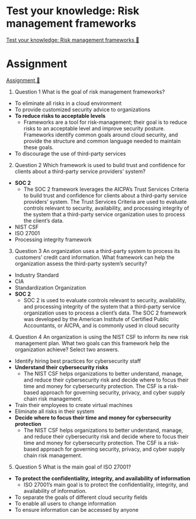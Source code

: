 # Test your knowledge: Risk management frameworks

[Test your knowledge: Risk management frameworks &#128279;](https://www.coursera.org/learn/strategies-for-cloud-security-risk-management/assignment-submission/L9uVz/test-your-knowledge-risk-management-frameworks)

# Assignment

[Assignment 🔗](https://www.coursera.org/learn/strategies-for-cloud-security-risk-management/assignment-submission/L9uVz/test-your-knowledge-risk-management-frameworks/attempt)

1.  Question 1
    What is the goal of risk management frameworks?

- To eliminate all risks in a cloud environment
- To provide customized security advice to organizations
- **To reduce risks to acceptable levels**
  - Frameworks are a tool for risk-management; their goal is to reduce risks to an acceptable level and improve security posture. Frameworks identify common goals around cloud security, and provide the structure and common language needed to maintain these goals.
- To discourage the use of third-party services

2. Question 2
   Which framework is used to build trust and confidence for clients about a third-party service providers’ system?

- **SOC 2**
  - The SOC 2 framework leverages the AICPA’s Trust Services Criteria to build trust and confidence for clients about a third-party service providers’ system. The Trust Services Criteria are used to evaluate controls relevant to security, availability, and processing integrity of the system that a third-party service organization uses to process the client’s data.
- NIST CSF
- ISO 27001
- Processing integrity framework

3.  Question 3
    An organization uses a third-party system to process its customers’ credit card information. What framework can help the organization assess the third-party system’s security?

- Industry Standard
- CIA
- Standardization Organization
- **SOC 2**
  - SOC 2 is used to evaluate controls relevant to security, availability, and processing integrity of the system that a third-party service organization uses to process a client’s data. The SOC 2 framework was developed by the American Institute of Certified Public Accountants, or AICPA, and is commonly used in cloud security

4.  Question 4
    An organization is using the NIST CSF to inform its new risk management plan. What two goals can this framework help the organization achieve? Select two answers.

- Identify hiring best practices for cybersecurity staff
- **Understand their cybersecurity risks**
  - The NIST CSF helps organizations to better understand, manage, and reduce their cybersecurity risk and decide where to focus their time and money for cybersecurity protection. The CSF is a risk-based approach for governing security, privacy, and cyber supply chain risk management.
- Train their employees to create virtual machines
- Eliminate all risks in their system
- **Decide where to focus their time and money for cybersecurity protection**
  - The NIST CSF helps organizations to better understand, manage, and reduce their cybersecurity risk and decide where to focus their time and money for cybersecurity protection. The CSF is a risk-based approach for governing security, privacy, and cyber supply chain risk management.

5. Question 5
   What is the main goal of ISO 27001?

- **To protect the confidentiality, integrity, and availability of information**
  - ISO 27001’s main goal is to protect the confidentiality, integrity, and availability of information.
- To separate the goals of different cloud security fields
- To enable all users to change information
- To ensure information can be accessed by anyone

